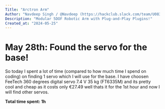 ```yaml
---
Title: "Arctron Arm"
Author: "Navdeep Singh / @Navdeep (https://hackclub.slack.com/team/U083T3ZP6AV) "
Description: "Modular 5DOF Robotic Arm with Plug-and-Play Plugins!"
Created_at: "2024-05-25"
---
```

# May 28th: Found the servo for the base! 

So today I spent a lot of time (compared to how much time I spend on coding) on finding 1 servo which I will use for the base. I have choosen FeeTech 360 degrees digital servo 7.4 V 35 kg (FT6335M) and its pretty cool and cheap as it costs only €27.49 well thats it for the 1st hour and now I will find other servos.

**Total time spent: 1h**
